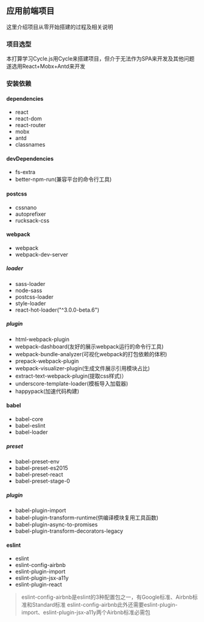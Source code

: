 ## 应用前端项目
这里介绍项目从零开始搭建的过程及相关说明

### 项目选型
本打算学习Cycle.js用Cycle来搭建项目，但介于无法作为SPA来开发及其他问题遂选用React+Mobx+Antd来开发

### 安装依赖

#### dependencies
- react
- react-dom
- react-router
- mobx
- antd
- classnames

#### devDependencies
- fs-extra
- better-npm-run(兼容平台的命令行工具)

#### postcss
- cssnano
- autoprefixer 
- rucksack-css

#### webpack
- webpack
- webpack-dev-server

##### loader
- sass-loader
- node-sass
- postcss-loader
- style-loader
- react-hot-loader("^3.0.0-beta.6")

##### plugin
- html-webpack-plugin
- webpack-dashboard(友好的展示webpack运行的命令行工具)
- webpack-bundle-analyzer(可视化webpack的打包依赖的体积)
- prepack-webpack-plugin
- webpack-visualizer-plugin(生成文件展示引用模块占比)
- extract-text-webpack-plugin(提取css样式)）
- underscore-template-loader(模板导入加载器)
- happypack(加速代码构建)

#### babel
- babel-core
- babel-eslint
- babel-loader

##### preset
- babel-preset-env
- babel-preset-es2015
- babel-preset-react
- babel-preset-stage-0

##### plugin
- babel-plugin-import
- babel-plugin-transform-runtime(供编译模块复用工具函数)
- babel-plugin-async-to-promises
- babel-plugin-transform-decorators-legacy

#### eslint
- eslint
- eslint-config-airbnb
- eslint-plugin-import
- eslint-plugin-jsx-a11y
- eslint-plugin-react

> eslint-config-airbnb是eslint的3种配置包之一，有Google标准、Airbnb标准和Standard标准
> eslint-config-airbnb此外还需要eslint-plugin-import、eslint-plugin-jsx-a11y两个Airbnb标准必需包



